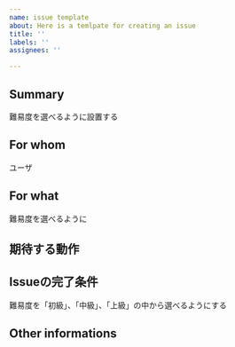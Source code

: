 ```yaml
---
name: issue template
about: Here is a temlpate for creating an issue
title: ''
labels: ''
assignees: ''

---
```


## Summary
難易度を選べるように設置する

## For whom
ユーザ

## For what
難易度を選べるように

## 期待する動作


## Issueの完了条件
難易度を「初級」、「中級」、「上級」の中から選べるようにする

## Other informations
